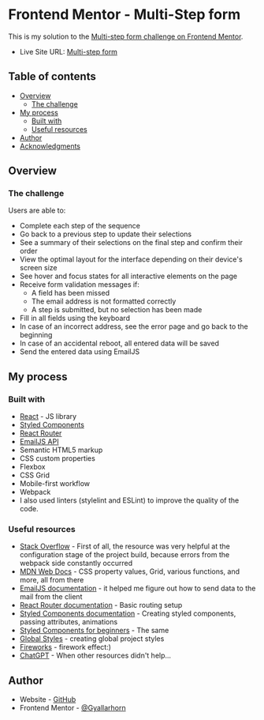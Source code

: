 # Frontend Mentor - Multi-Step form

This is my solution to the [Multi-step form challenge on Frontend Mentor](https://www.frontendmentor.io/challenges/multistep-form-YVAnSdqQBJ/hub).

- Live Site URL: [Multi-step form](https://gyallarhorn.github.io/frontend-mentor__multi-step-form/#)

## Table of contents

- [Overview](#overview)
  - [The challenge](#the-challenge)
- [My process](#my-process)
  - [Built with](#built-with)
  - [Useful resources](#useful-resources)
- [Author](#author)
- [Acknowledgments](#acknowledgments)

## Overview

### The challenge

Users are able to:

- Complete each step of the sequence
- Go back to a previous step to update their selections
- See a summary of their selections on the final step and confirm their order
- View the optimal layout for the interface depending on their device's screen size
- See hover and focus states for all interactive elements on the page
- Receive form validation messages if:
    - A field has been missed
    - The email address is not formatted correctly
    - A step is submitted, but no selection has been made
- Fill in all fields using the keyboard
- In case of an incorrect address, see the error page and go back to the beginning
- In case of an accidental reboot, all entered data will be saved
- Send the entered data using EmailJS 

## My process

### Built with

- [React](https://reactjs.org/) - JS library
- [Styled Components](https://styled-components.com/)
- [React Router](https://reactrouter.com/en/main)
- [EmailJS API](https://www.emailjs.com/)
- Semantic HTML5 markup
- CSS custom properties
- Flexbox
- CSS Grid
- Mobile-first workflow
- Webpack
- I also used linters (stylelint and ESLint) to improve the quality of the code.

### Useful resources

- [Stack Overflow](https://stackoverflow.com/) - First of all, the resource was very helpful at the configuration stage of the project build, because errors from the webpack side constantly occurred
- [MDN Web Docs](https://developer.mozilla.org/ru/) -  CSS property values, Grid, various functions, and more, all from there
- [EmailJS documentation](https://www.emailjs.com/docs/) -  it helped me figure out how to send data to the mail from the client
- [React Router documentation](https://reactrouter.com/en/main/start/tutorial) -  Basic routing setup
- [Styled Components documentation](https://styled-components.com/docs/basics) -  Creating styled components, passing attributes, animations
- [Styled Components for beginners](https://dev.to/damkols/styled-components-for-beginners-23fg) -  The same
- [Global Styles](https://scalablecss.com/styled-components-global-styles/) -  creating global project styles
- [Fireworks](https://alvaromontoro.com/blog/68002/creating-a-firework-effect-with-css) -  firework effect:)
- [ChatGPT](https://chat.openai.com/) - When other resources didn't help...

## Author

- Website - [GitHub](https://github.com/Gyallarhorn)
- Frontend Mentor - [@Gyallarhorn](https://www.frontendmentor.io/profile/Gyallarhorn)
